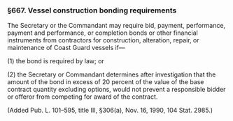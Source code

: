### §667. Vessel construction bonding requirements ###

The Secretary or the Commandant may require bid, payment, performance, payment and performance, or completion bonds or other financial instruments from contractors for construction, alteration, repair, or maintenance of Coast Guard vessels if—

(1) the bond is required by law; or

(2) the Secretary or Commandant determines after investigation that the amount of the bond in excess of 20 percent of the value of the base contract quantity excluding options, would not prevent a responsible bidder or offeror from competing for award of the contract.

(Added Pub. L. 101–595, title III, §306(a), Nov. 16, 1990, 104 Stat. 2985.)
